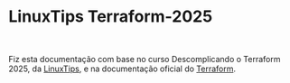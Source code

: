 # LinuxTips Terraform-2025

<br>

Fiz esta documentação com base no curso Descomplicando o Terraform 2025, da [LinuxTips](https://linuxtips.io/), e na documentação oficial do [Terraform](https://developer.hashicorp.com/terraform).
